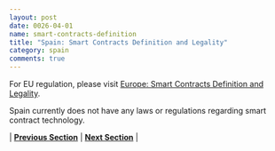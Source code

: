 ```yaml
---
layout: post
date: 0026-04-01
name: smart-contracts-definition
title: "Spain: Smart Contracts Definition and Legality"
category: spain
comments: true
---
```


For EU regulation, please visit [Europe: Smart Contracts Definition and Legality](https://neo-project.github.io/global-blockchain-compliance-hub//europe/europe-smart-contracts.html).

Spain currently does not have any laws or regulations regarding smart contract technology. 

 


| **[Previous Section]( https://neo-project.github.io/global-blockchain-compliance-hub//spain/spain-final-liability.html)** | **[Next Section]( https://neo-project.github.io/global-blockchain-compliance-hub//spain/spain-dispute-resolution.html)** |
